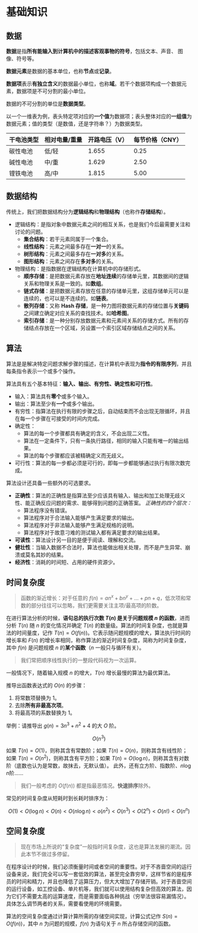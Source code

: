 # 基础知识

## 数据

**数据**是指**所有能输入到计算机中的描述客观事物的符号**，包括文本、声音、 图像、符号等。

**数据元素**是数据的基本单位，也称**节点**或**记录**。

**数据项**表示**有独立含义**的数据最小单位，也称**域**。若干个数据项构成一个数据元素，数据项是不可分割的最小单位。

数据的不可分割的单位是**数据类型**。

以一个一维表为例，表头特定项对应的**一个值**为数据项；表头整体对应的**一组值**为数据元素；值的类型（是数值，还是字符串？）为数据类型。

| 干电池类型 | 相对电量/重量 | 开路电压（V） | 每节价格（CNY） |
| ---------- | ------------- | ------------- | --------------- |
| 碳性电池   | 低/轻         | 1.655         | 0.25            |
| 碱性电池   | 中/重         | 1.629         | 2.50            |
| 锂铁电池   | 高/中         | 1.815         | 5.00            |

## 数据结构

传统上，我们把数据结构分为**逻辑结构**和**物理结构**（也称作**存储结构**）。

- 逻辑结构：是指对象中数据元素之间的相互关系，也是我们今后最需要关注和讨论的问题。
  - **集合结构**：若干元素同属于一个集合。
  - **线性结构**：元素之间最多存在**一对一**的关系。
  - **树形结构**：元素之间最多存在**一对多**的关系。
  - **图形结构**：元素之间存在**多对多**的关系。
- 物理结构：是指数据在逻辑结构在计算机中的存储形式。
  - **顺序存储**：是把数据元素存放在**地址连续**的存储单元里，其数据间的逻辑关系和物理关系是一致的。如**数组**。
  - **链式存储**：是把数据元素存放在任意的存储单元里，这组存储单元可以是连续的，也可以是不连续的。如**链表**。
  - **散列存储**：又称 **Hash 存储**，是一种力图将数据元素的存储位置与**关键码**之间建立确定对应关系的查找技术。如**哈希图**。
  - **索引存储**：是一种分别存放数据元素和元素间关系的存储方式。所有的存储结点存放在一个区域，另设置一个索引区域存储结点之间的关系。

## 算法

算法是是解决特定问题求解步骤的描述，在计算机中表现为**指令的有限序列**，并且每条指令表示一个或多个操作。

算法具有五个基本特征：**输入、输出、有穷性、确定性和可行性**。

- 输入：算法具有**零个**或多个输入。
- 输出：算法至少有**一个**或多个输出。
- 有穷性：指算法在执行有限的步骤之后，自动结束而不会出现无限循环，并且在每一个步骤在可接受的时间内完成。
- 确定性：
  - 算法的每一个步骤都具有确定的含义，不会出现二义性。
  - 算法在一定条件下，只有一条执行路径，相同的输入只能有唯一的输出结果。
  - 算法的每个步骤都应该被精确定义而无歧义。
- 可行性：算法的每一步都必须是可行的，即每一步都能够通过执行有限次数完成。

算法设计还具备一些额外的可选要求。

- **正确性**：算法的正确性是指算法至少应该具有输入、输出和加工处理无歧义性、能正确反应问题的需求、能够得到问题的正确答案。
  _正确性的四个层次：_
  - 算法程序没有错误。
  - 算法程序对于合法输入能够产生满足要求的输出。
  - 算法程序对于非法输入能够产生满足规格的说明。
  - 算法程序对于故意刁难的测试输入都有满足要求的输出结果。
- **可读性**：算法设计另一目的是便于阅读、理解和交流。
- **健壮性**：当输入数据不合法时，算法也能做出相关处理，而不是产生异常、崩溃或莫名其妙的结果。
- **经济性**：消耗的时间短、占用的硬件资源少。

## 时间复杂度

> 函数的渐近增长：对于任意的 $f(n) = an ^ x + bn ^ y + ... + pn + q$，低次项和常数的部分往往可以忽略，我们更需要关注主项/最高项的阶数。

在进行算法分析的时候，**语句总的执行次数 $T(n)$ 是关于问题规模 $n$ 的函数**，进而分析 $T(n)$ 随 $n$ 的变化情况并确定 $T(n)$ 的数量级。算法的时间复杂度，也就是算法的时间量度，记作 $T(n) = O(f(n))$。它表示随问题规模的增大，算法执行时间的增长率和 $F(n)$ 的增长率相同，称作算法的渐近时间复杂度，简称为时间复杂度，其中 $f(n)$ 是问题规模 $n$ 的**某个函数**（$n$ 一般只与循环有关）。

> 我们常把顺序线性执行的一整段代码视为一次运算。

一般情况下，随着输入规模 $n$ 的增大，$T(n)$ 增长最慢的算法为最优算法。

推导出函数表达式的 $O(n)$ 的步骤：

1. 将常数项替换为 1。
2. 去除**所有非最高次项**。
3. 将最高项的系数替换为 1。

举例：请推导出 $g(n) = 3n ^ 3 + n ^ 2 + 4$ 的大 $O$ 阶。

$$
O(n ^ 3)
$$

如果 $T(n) = O(1)$，则称其含有常数阶；如果 $T(n) = O(n)$，则称其含有线性阶；如果 $T(n) = O(n ^ 2)$，则称其含有平方阶；如果 $T(n) = O(\log n)$，则称其含有对数阶（底数也认为是常数，故抹去，无默认值）。 此外，还有立方阶、指数阶、$n\log n$阶......

> 我们一般考虑的 $O(f(n))$ 都是指最恶情况。**快速排序**除外。

常见的时间复杂度从短耗时到长耗时排序为：

$$
O(1) < O(\log n) < O(n) < O(n\log n) < o(n ^ 2) < O(n ^ 3) < O(2 ^ n) < O(n!) < O(n ^ n)
$$

## 空间复杂度

> 现在市场上所说的“复杂度”一般指时间复杂度，这也是算法发展的潮流。因此本节不做过多停留。

在程序设计的时候，我们必须衡量时间或者空间的重要性。对于不吝啬空间的运行设备来说，我们完全可以写一套低效的算法，甚至完全靠穷举，这样节省的是程序员的时间和精力，并且也降低了运算压力，但大大增加了存储开销。对于吝啬空间的运行设备，如工控设备、单片机等，我们就可以使用结构复杂但高效的算法，因为它们不需要太高的运算速度，而是需要面临各种挑战（穷举法很容易漏情况）。具体怎么调节两者的关系，需要看使用的环境需要。

算法的空间复杂度通过计算计算所需的存储空间实现，计算公式记作 $S(n) = O(f(n))$，其中 $n$ 为问题的规模，$f(n)$ 为语句关于 $n$ 所占存储空间的函数。
